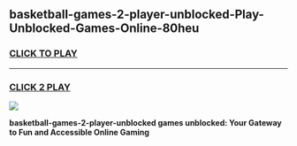 
## basketball-games-2-player-unblocked-Play-Unblocked-Games-Online-80heu
<h3>
<a href="https://premium76.site?title=basketball-games-2-player-unblocked&ref=24A">CLICK TO PLAY</a></h3>
<hr>

<h3>
<a href="https://premium76.site?title=basketball-games-2-player-unblocked&ref=24A">CLICK 2 PLAY</a>
  
</h3>

<a href="https://premium76.site?title=basketball-games-2-player-unblocked&ref=24A"><img src="https://clearcache.store/games.png"></a>


**basketball-games-2-player-unblocked games unblocked: Your Gateway to Fun and Accessible Online Gaming**
